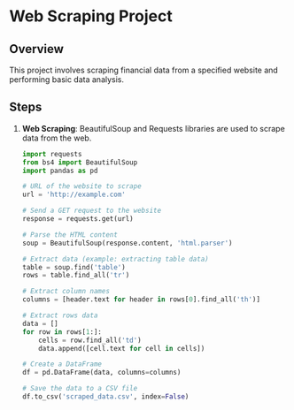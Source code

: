 # Web Scraping Project

## Overview
This project involves scraping financial data from a specified website and performing basic data analysis.

## Steps
1. **Web Scraping**:
   BeautifulSoup and Requests libraries are used to scrape data from the web.

   ```python
   import requests
   from bs4 import BeautifulSoup
   import pandas as pd

   # URL of the website to scrape
   url = 'http://example.com'

   # Send a GET request to the website
   response = requests.get(url)

   # Parse the HTML content
   soup = BeautifulSoup(response.content, 'html.parser')

   # Extract data (example: extracting table data)
   table = soup.find('table')
   rows = table.find_all('tr')

   # Extract column names
   columns = [header.text for header in rows[0].find_all('th')]

   # Extract rows data
   data = []
   for row in rows[1:]:
       cells = row.find_all('td')
       data.append([cell.text for cell in cells])

   # Create a DataFrame
   df = pd.DataFrame(data, columns=columns)

   # Save the data to a CSV file
   df.to_csv('scraped_data.csv', index=False)

